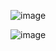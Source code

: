 

![image](https://user-images.githubusercontent.com/88439875/147920611-16ee3f31-f12e-4a03-bf26-c7b4229add4b.png)

![image](https://user-images.githubusercontent.com/88439875/147920786-5baa285d-e96e-4b06-aa9e-b22f4753a1d0.png)
